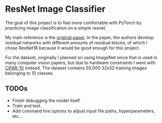 # ResNet Image Classifier
The goal of this project is to feel more comfortable with PyTorch by practicing image classification on a simple resnet.

My main reference is the [original paper](https://www.cv-foundation.org/openaccess/content_cvpr_2016/papers/He_Deep_Residual_Learning_CVPR_2016_paper.pdf).
In the paper, the authors develop residual networks with different amounts of residual blocks,
of which I chose ResNet18 because it would be good enough for this project.

For the dataset, originally I planned on using ImageNet since that is used in
many computer vision papers, but due to hardware constraints I went with 
[CIFAR-10](https://www.cs.toronto.edu/~kriz/cifar.html) instead.
The dataset contains 50,000 32x32 training images belonging to 10 classes.


## TODOs
- Finish debugging the model itself.
- Train and test.
- Add command line options to adjust input file paths, hyperparameters, etc...

